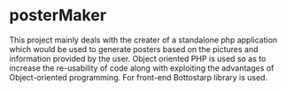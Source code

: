 # posterMaker
This project mainly deals with the creater of a standalone php application which would be used to generate posters based on the pictures and information provided by the user.
Object oriented PHP is used so as to increase the re-usability of code along with exploiting the advantages of Object-oriented programming.
For front-end Bottostarp library is used.
